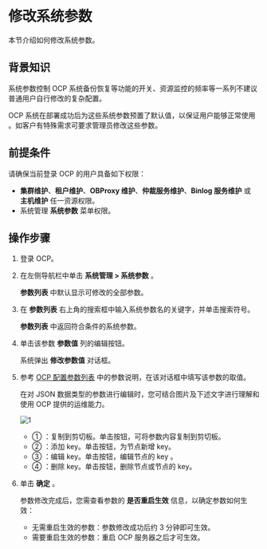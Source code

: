 # 修改系统参数

本节介绍如何修改系统参数。

## 背景知识

系统参数控制 OCP 系统备份恢复等功能的开关、资源监控的频率等一系列不建议普通用户自行修改的复杂配置。

OCP 系统在部署成功后为这些系统参数预置了默认值，以保证用户能够正常使用 。如客户有特殊需求可要求管理员修改这些参数。

## 前提条件

请确保当前登录 OCP 的用户具备如下权限：

* **集群维护**、**租户维护**、**OBProxy 维护**、**仲裁服务维护**、**Binlog 服务维护** 或 **主机维护** 任一资源权限。
* 系统管理 **系统参数** 菜单权限。

## 操作步骤

1. 登录 OCP。

2. 在左侧导航栏中单击 **系统管理 > 系统参数** 。

   **参数列表** 中默认显示可修改的全部参数。

3. 在 **参数列表** 右上角的搜索框中输入系统参数名的关键字，并单击搜索符号。

   **参数列表** 中返回符合条件的系统参数。

4. 单击该参数 **参数值** 列的编辑按钮。

   系统弹出 **修改参数值** 对话框。

5. 参考 [OCP 配置参数列表](300.ocp-configuration-parameters.md) 中的参数说明，在该对话框中填写该参数的取值。

   在对 JSON 数据类型的参数进行编辑时，您可结合图片及下述文字进行理解和使用 OCP 提供的运维能力。

   ![1](https://obbusiness-private.oss-cn-shanghai.aliyuncs.com/doc/img/ocp/410/%E4%BF%AE%E6%94%B9%E5%8F%82%E6%95%B0%E5%80%BC.png)

   * ① ：复制到剪切板。单击按钮，可将参数内容复制到剪切板。
   * ② ：添加 key。单击按钮，为节点新增 key。
   * ③ ：编辑 key。单击按钮，编辑节点的 key 。
   * ④ ：删除 key。单击按钮，删除节点或节点的 key。

6. 单击 **确定** 。

   参数修改完成后，您需查看参数的 **是否重启生效** 信息，以确定参数如何生效：
   * 无需重启生效的参数：参数修改成功后约 3 分钟即可生效。
   * 需要重启生效的参数：重启 OCP 服务器之后才可生效。

